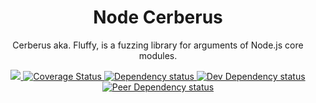 <h1 align="center">Node Cerberus</h1>

<p align="center">Cerberus aka. Fluffy, is a fuzzing library for arguments of Node.js core modules.</p>

<p align="center">
	<a title="Build Status" href="https://travis-ci.org/Mickael-van-der-Beek/node-cerberus">
		<img src="https://secure.travis-ci.org/Mickael-van-der-Beek/node-cerberus.svg?branch=master" />
	</a>
	<a title="Coverage Status" href="https://coveralls.io/r/Mickael-van-der-Beek/node-cerberus">
		<img src="https://coveralls.io/repos/Mickael-van-der-Beek/node-cerberus/badge.png" alt="Coverage Status" />
	</a>
	<a title="Dependency status" href="https://david-dm.org/Mickael-van-der-Beek/node-cerberus#info=dependencies&view=table">
		<img src="https://david-dm.org/Mickael-van-der-Beek/node-cerberus/status.png" alt="Dependency status" />
	</a>
	<a title="Dev Dependency status" href="https://david-dm.org/Mickael-van-der-Beek/node-cerberus#info=devDependencies&view=table">
		<img src="https://david-dm.org/Mickael-van-der-Beek/node-cerberus/dev-status.png" alt="Dev Dependency status" />
	</a>
	<a title="Peer Dependency status" href="https://david-dm.org/Mickael-van-der-Beek/node-cerberus#info=peerDependencies&view=table">
		<img src="https://david-dm.org/Mickael-van-der-Beek/node-cerberus/peer-status.png" alt="Peer Dependency status" />
	</a>
</p>
